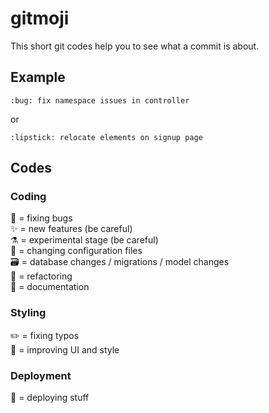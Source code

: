 # gitmoji
This short git codes help you to see what a commit is about.

## Example
```
:bug: fix namespace issues in controller
```
or
```
:lipstick: relocate elements on signup page
```

## Codes

### Coding
:bug: = fixing bugs  
:sparkles: = new features (be careful)  
:alembic: = experimental stage (be careful)  
:wrench: = changing configuration files  
:card_file_box: = database changes / migrations / model changes  
:construction: = refactoring  
:pencil: = documentation  

### Styling 
:pencil2: = fixing typos  
:lipstick: = improving UI and style  

### Deployment
:rocket: = deploying stuff  




